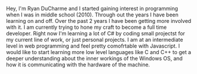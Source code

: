 Hey, I'm Ryan DuCharme and I started gaining interest in programming when I was in middle school (2010). Through out the years I have been learning on and off.
Over the past 2 years I have been getting more involved with it. I am currently trying to hone my craft to become a full time developer. 
Right now I'm learning a lot of C# by coding small projectst for my current line of work, or just personal projects. I am at an intermediate level in web programming
and feel pretty comofrtable with Javascript. 
I would like to start learning more low level languages like C and C++ to get a deeper understanding about the inner workings of the Windows OS, and how it is communicating
with the hardware of the machine.

